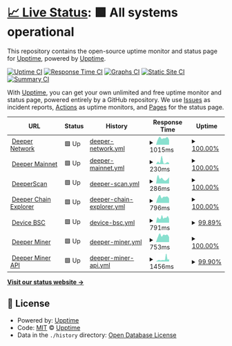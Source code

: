 # [📈 Live Status](https://demo.upptime.js.org): <!--live status--> **🟩 All systems operational**

This repository contains the open-source uptime monitor and status page for [Upptime](https://upptime.js.org), powered by [Upptime](https://github.com/upptime/upptime).

[![Uptime CI](https://github.com/deeper-chain/deeper-upptime/workflows/Uptime%20CI/badge.svg)](https://github.com/deeper-chain/deeper-upptime/actions?query=workflow%3A%22Uptime+CI%22)
[![Response Time CI](https://github.com/deeper-chain/deeper-upptime/workflows/Response%20Time%20CI/badge.svg)](https://github.com/deeper-chain/deeper-upptime/actions?query=workflow%3A%22Response+Time+CI%22)
[![Graphs CI](https://github.com/deeper-chain/deeper-upptime/workflows/Graphs%20CI/badge.svg)](https://github.com/deeper-chain/deeper-upptime/actions?query=workflow%3A%22Graphs+CI%22)
[![Static Site CI](https://github.com/deeper-chain/deeper-upptime/workflows/Static%20Site%20CI/badge.svg)](https://github.com/deeper-chain/deeper-upptime/actions?query=workflow%3A%22Static+Site+CI%22)
[![Summary CI](https://github.com/deeper-chain/deeper-upptime/workflows/Summary%20CI/badge.svg)](https://github.com/deeper-chain/deeper-upptime/actions?query=workflow%3A%22Summary+CI%22)

With [Upptime](https://upptime.js.org), you can get your own unlimited and free uptime monitor and status page, powered entirely by a GitHub repository. We use [Issues](https://github.com/upptime/upptime/issues) as incident reports, [Actions](https://github.com/deeper-chain/deeper-upptime/actions) as uptime monitors, and [Pages](https://demo.upptime.js.org) for the status page.

<!--start: status pages-->
<!-- This summary is generated by Upptime (https://github.com/upptime/upptime) -->
<!-- Do not edit this manually, your changes will be overwritten -->
<!-- prettier-ignore -->
| URL | Status | History | Response Time | Uptime |
| --- | ------ | ------- | ------------- | ------ |
| <img alt="" src="https://icons.duckduckgo.com/ip3/www.deeper.network.ico" height="13"> [Deeper Network](https://www.deeper.network) | 🟩 Up | [deeper-network.yml](https://github.com/deeper-chain/deeper-upptime/commits/HEAD/history/deeper-network.yml) | <details><summary><img alt="Response time graph" src="./graphs/deeper-network/response-time-week.png" height="20"> 1015ms</summary><br><a href="https://status.deeper.network/history/deeper-network"><img alt="Response time 1094" src="https://img.shields.io/endpoint?url=https%3A%2F%2Fraw.githubusercontent.com%2Fdeeper-chain%2Fdeeper-upptime%2FHEAD%2Fapi%2Fdeeper-network%2Fresponse-time.json"></a><br><a href="https://status.deeper.network/history/deeper-network"><img alt="24-hour response time 750" src="https://img.shields.io/endpoint?url=https%3A%2F%2Fraw.githubusercontent.com%2Fdeeper-chain%2Fdeeper-upptime%2FHEAD%2Fapi%2Fdeeper-network%2Fresponse-time-day.json"></a><br><a href="https://status.deeper.network/history/deeper-network"><img alt="7-day response time 1015" src="https://img.shields.io/endpoint?url=https%3A%2F%2Fraw.githubusercontent.com%2Fdeeper-chain%2Fdeeper-upptime%2FHEAD%2Fapi%2Fdeeper-network%2Fresponse-time-week.json"></a><br><a href="https://status.deeper.network/history/deeper-network"><img alt="30-day response time 1014" src="https://img.shields.io/endpoint?url=https%3A%2F%2Fraw.githubusercontent.com%2Fdeeper-chain%2Fdeeper-upptime%2FHEAD%2Fapi%2Fdeeper-network%2Fresponse-time-month.json"></a><br><a href="https://status.deeper.network/history/deeper-network"><img alt="1-year response time 1094" src="https://img.shields.io/endpoint?url=https%3A%2F%2Fraw.githubusercontent.com%2Fdeeper-chain%2Fdeeper-upptime%2FHEAD%2Fapi%2Fdeeper-network%2Fresponse-time-year.json"></a></details> | <details><summary><a href="https://status.deeper.network/history/deeper-network">100.00%</a></summary><a href="https://status.deeper.network/history/deeper-network"><img alt="All-time uptime 99.97%" src="https://img.shields.io/endpoint?url=https%3A%2F%2Fraw.githubusercontent.com%2Fdeeper-chain%2Fdeeper-upptime%2FHEAD%2Fapi%2Fdeeper-network%2Fuptime.json"></a><br><a href="https://status.deeper.network/history/deeper-network"><img alt="24-hour uptime 100.00%" src="https://img.shields.io/endpoint?url=https%3A%2F%2Fraw.githubusercontent.com%2Fdeeper-chain%2Fdeeper-upptime%2FHEAD%2Fapi%2Fdeeper-network%2Fuptime-day.json"></a><br><a href="https://status.deeper.network/history/deeper-network"><img alt="7-day uptime 100.00%" src="https://img.shields.io/endpoint?url=https%3A%2F%2Fraw.githubusercontent.com%2Fdeeper-chain%2Fdeeper-upptime%2FHEAD%2Fapi%2Fdeeper-network%2Fuptime-week.json"></a><br><a href="https://status.deeper.network/history/deeper-network"><img alt="30-day uptime 99.94%" src="https://img.shields.io/endpoint?url=https%3A%2F%2Fraw.githubusercontent.com%2Fdeeper-chain%2Fdeeper-upptime%2FHEAD%2Fapi%2Fdeeper-network%2Fuptime-month.json"></a><br><a href="https://status.deeper.network/history/deeper-network"><img alt="1-year uptime 99.97%" src="https://img.shields.io/endpoint?url=https%3A%2F%2Fraw.githubusercontent.com%2Fdeeper-chain%2Fdeeper-upptime%2FHEAD%2Fapi%2Fdeeper-network%2Fuptime-year.json"></a></details>
| <img alt="" src="https://icons.duckduckgo.com/ip3/mainnet.deeper.network.ico" height="13"> [Deeper Mainnet](https://mainnet.deeper.network/health) | 🟩 Up | [deeper-mainnet.yml](https://github.com/deeper-chain/deeper-upptime/commits/HEAD/history/deeper-mainnet.yml) | <details><summary><img alt="Response time graph" src="./graphs/deeper-mainnet/response-time-week.png" height="20"> 230ms</summary><br><a href="https://status.deeper.network/history/deeper-mainnet"><img alt="Response time 201" src="https://img.shields.io/endpoint?url=https%3A%2F%2Fraw.githubusercontent.com%2Fdeeper-chain%2Fdeeper-upptime%2FHEAD%2Fapi%2Fdeeper-mainnet%2Fresponse-time.json"></a><br><a href="https://status.deeper.network/history/deeper-mainnet"><img alt="24-hour response time 113" src="https://img.shields.io/endpoint?url=https%3A%2F%2Fraw.githubusercontent.com%2Fdeeper-chain%2Fdeeper-upptime%2FHEAD%2Fapi%2Fdeeper-mainnet%2Fresponse-time-day.json"></a><br><a href="https://status.deeper.network/history/deeper-mainnet"><img alt="7-day response time 230" src="https://img.shields.io/endpoint?url=https%3A%2F%2Fraw.githubusercontent.com%2Fdeeper-chain%2Fdeeper-upptime%2FHEAD%2Fapi%2Fdeeper-mainnet%2Fresponse-time-week.json"></a><br><a href="https://status.deeper.network/history/deeper-mainnet"><img alt="30-day response time 188" src="https://img.shields.io/endpoint?url=https%3A%2F%2Fraw.githubusercontent.com%2Fdeeper-chain%2Fdeeper-upptime%2FHEAD%2Fapi%2Fdeeper-mainnet%2Fresponse-time-month.json"></a><br><a href="https://status.deeper.network/history/deeper-mainnet"><img alt="1-year response time 201" src="https://img.shields.io/endpoint?url=https%3A%2F%2Fraw.githubusercontent.com%2Fdeeper-chain%2Fdeeper-upptime%2FHEAD%2Fapi%2Fdeeper-mainnet%2Fresponse-time-year.json"></a></details> | <details><summary><a href="https://status.deeper.network/history/deeper-mainnet">100.00%</a></summary><a href="https://status.deeper.network/history/deeper-mainnet"><img alt="All-time uptime 100.00%" src="https://img.shields.io/endpoint?url=https%3A%2F%2Fraw.githubusercontent.com%2Fdeeper-chain%2Fdeeper-upptime%2FHEAD%2Fapi%2Fdeeper-mainnet%2Fuptime.json"></a><br><a href="https://status.deeper.network/history/deeper-mainnet"><img alt="24-hour uptime 100.00%" src="https://img.shields.io/endpoint?url=https%3A%2F%2Fraw.githubusercontent.com%2Fdeeper-chain%2Fdeeper-upptime%2FHEAD%2Fapi%2Fdeeper-mainnet%2Fuptime-day.json"></a><br><a href="https://status.deeper.network/history/deeper-mainnet"><img alt="7-day uptime 100.00%" src="https://img.shields.io/endpoint?url=https%3A%2F%2Fraw.githubusercontent.com%2Fdeeper-chain%2Fdeeper-upptime%2FHEAD%2Fapi%2Fdeeper-mainnet%2Fuptime-week.json"></a><br><a href="https://status.deeper.network/history/deeper-mainnet"><img alt="30-day uptime 100.00%" src="https://img.shields.io/endpoint?url=https%3A%2F%2Fraw.githubusercontent.com%2Fdeeper-chain%2Fdeeper-upptime%2FHEAD%2Fapi%2Fdeeper-mainnet%2Fuptime-month.json"></a><br><a href="https://status.deeper.network/history/deeper-mainnet"><img alt="1-year uptime 100.00%" src="https://img.shields.io/endpoint?url=https%3A%2F%2Fraw.githubusercontent.com%2Fdeeper-chain%2Fdeeper-upptime%2FHEAD%2Fapi%2Fdeeper-mainnet%2Fuptime-year.json"></a></details>
| <img alt="" src="https://icons.duckduckgo.com/ip3/www.deeperscan.io.ico" height="13"> [DeeperScan](https://www.deeperscan.io/deeper) | 🟩 Up | [deeper-scan.yml](https://github.com/deeper-chain/deeper-upptime/commits/HEAD/history/deeper-scan.yml) | <details><summary><img alt="Response time graph" src="./graphs/deeper-scan/response-time-week.png" height="20"> 286ms</summary><br><a href="https://status.deeper.network/history/deeper-scan"><img alt="Response time 411" src="https://img.shields.io/endpoint?url=https%3A%2F%2Fraw.githubusercontent.com%2Fdeeper-chain%2Fdeeper-upptime%2FHEAD%2Fapi%2Fdeeper-scan%2Fresponse-time.json"></a><br><a href="https://status.deeper.network/history/deeper-scan"><img alt="24-hour response time 349" src="https://img.shields.io/endpoint?url=https%3A%2F%2Fraw.githubusercontent.com%2Fdeeper-chain%2Fdeeper-upptime%2FHEAD%2Fapi%2Fdeeper-scan%2Fresponse-time-day.json"></a><br><a href="https://status.deeper.network/history/deeper-scan"><img alt="7-day response time 286" src="https://img.shields.io/endpoint?url=https%3A%2F%2Fraw.githubusercontent.com%2Fdeeper-chain%2Fdeeper-upptime%2FHEAD%2Fapi%2Fdeeper-scan%2Fresponse-time-week.json"></a><br><a href="https://status.deeper.network/history/deeper-scan"><img alt="30-day response time 271" src="https://img.shields.io/endpoint?url=https%3A%2F%2Fraw.githubusercontent.com%2Fdeeper-chain%2Fdeeper-upptime%2FHEAD%2Fapi%2Fdeeper-scan%2Fresponse-time-month.json"></a><br><a href="https://status.deeper.network/history/deeper-scan"><img alt="1-year response time 411" src="https://img.shields.io/endpoint?url=https%3A%2F%2Fraw.githubusercontent.com%2Fdeeper-chain%2Fdeeper-upptime%2FHEAD%2Fapi%2Fdeeper-scan%2Fresponse-time-year.json"></a></details> | <details><summary><a href="https://status.deeper.network/history/deeper-scan">100.00%</a></summary><a href="https://status.deeper.network/history/deeper-scan"><img alt="All-time uptime 99.89%" src="https://img.shields.io/endpoint?url=https%3A%2F%2Fraw.githubusercontent.com%2Fdeeper-chain%2Fdeeper-upptime%2FHEAD%2Fapi%2Fdeeper-scan%2Fuptime.json"></a><br><a href="https://status.deeper.network/history/deeper-scan"><img alt="24-hour uptime 100.00%" src="https://img.shields.io/endpoint?url=https%3A%2F%2Fraw.githubusercontent.com%2Fdeeper-chain%2Fdeeper-upptime%2FHEAD%2Fapi%2Fdeeper-scan%2Fuptime-day.json"></a><br><a href="https://status.deeper.network/history/deeper-scan"><img alt="7-day uptime 100.00%" src="https://img.shields.io/endpoint?url=https%3A%2F%2Fraw.githubusercontent.com%2Fdeeper-chain%2Fdeeper-upptime%2FHEAD%2Fapi%2Fdeeper-scan%2Fuptime-week.json"></a><br><a href="https://status.deeper.network/history/deeper-scan"><img alt="30-day uptime 100.00%" src="https://img.shields.io/endpoint?url=https%3A%2F%2Fraw.githubusercontent.com%2Fdeeper-chain%2Fdeeper-upptime%2FHEAD%2Fapi%2Fdeeper-scan%2Fuptime-month.json"></a><br><a href="https://status.deeper.network/history/deeper-scan"><img alt="1-year uptime 99.89%" src="https://img.shields.io/endpoint?url=https%3A%2F%2Fraw.githubusercontent.com%2Fdeeper-chain%2Fdeeper-upptime%2FHEAD%2Fapi%2Fdeeper-scan%2Fuptime-year.json"></a></details>
| <img alt="" src="https://icons.duckduckgo.com/ip3/apps.deeper.network.ico" height="13"> [Deeper Chain Explorer](https://apps.deeper.network) | 🟩 Up | [deeper-chain-explorer.yml](https://github.com/deeper-chain/deeper-upptime/commits/HEAD/history/deeper-chain-explorer.yml) | <details><summary><img alt="Response time graph" src="./graphs/deeper-chain-explorer/response-time-week.png" height="20"> 796ms</summary><br><a href="https://status.deeper.network/history/deeper-chain-explorer"><img alt="Response time 779" src="https://img.shields.io/endpoint?url=https%3A%2F%2Fraw.githubusercontent.com%2Fdeeper-chain%2Fdeeper-upptime%2FHEAD%2Fapi%2Fdeeper-chain-explorer%2Fresponse-time.json"></a><br><a href="https://status.deeper.network/history/deeper-chain-explorer"><img alt="24-hour response time 585" src="https://img.shields.io/endpoint?url=https%3A%2F%2Fraw.githubusercontent.com%2Fdeeper-chain%2Fdeeper-upptime%2FHEAD%2Fapi%2Fdeeper-chain-explorer%2Fresponse-time-day.json"></a><br><a href="https://status.deeper.network/history/deeper-chain-explorer"><img alt="7-day response time 796" src="https://img.shields.io/endpoint?url=https%3A%2F%2Fraw.githubusercontent.com%2Fdeeper-chain%2Fdeeper-upptime%2FHEAD%2Fapi%2Fdeeper-chain-explorer%2Fresponse-time-week.json"></a><br><a href="https://status.deeper.network/history/deeper-chain-explorer"><img alt="30-day response time 784" src="https://img.shields.io/endpoint?url=https%3A%2F%2Fraw.githubusercontent.com%2Fdeeper-chain%2Fdeeper-upptime%2FHEAD%2Fapi%2Fdeeper-chain-explorer%2Fresponse-time-month.json"></a><br><a href="https://status.deeper.network/history/deeper-chain-explorer"><img alt="1-year response time 779" src="https://img.shields.io/endpoint?url=https%3A%2F%2Fraw.githubusercontent.com%2Fdeeper-chain%2Fdeeper-upptime%2FHEAD%2Fapi%2Fdeeper-chain-explorer%2Fresponse-time-year.json"></a></details> | <details><summary><a href="https://status.deeper.network/history/deeper-chain-explorer">100.00%</a></summary><a href="https://status.deeper.network/history/deeper-chain-explorer"><img alt="All-time uptime 99.98%" src="https://img.shields.io/endpoint?url=https%3A%2F%2Fraw.githubusercontent.com%2Fdeeper-chain%2Fdeeper-upptime%2FHEAD%2Fapi%2Fdeeper-chain-explorer%2Fuptime.json"></a><br><a href="https://status.deeper.network/history/deeper-chain-explorer"><img alt="24-hour uptime 100.00%" src="https://img.shields.io/endpoint?url=https%3A%2F%2Fraw.githubusercontent.com%2Fdeeper-chain%2Fdeeper-upptime%2FHEAD%2Fapi%2Fdeeper-chain-explorer%2Fuptime-day.json"></a><br><a href="https://status.deeper.network/history/deeper-chain-explorer"><img alt="7-day uptime 100.00%" src="https://img.shields.io/endpoint?url=https%3A%2F%2Fraw.githubusercontent.com%2Fdeeper-chain%2Fdeeper-upptime%2FHEAD%2Fapi%2Fdeeper-chain-explorer%2Fuptime-week.json"></a><br><a href="https://status.deeper.network/history/deeper-chain-explorer"><img alt="30-day uptime 100.00%" src="https://img.shields.io/endpoint?url=https%3A%2F%2Fraw.githubusercontent.com%2Fdeeper-chain%2Fdeeper-upptime%2FHEAD%2Fapi%2Fdeeper-chain-explorer%2Fuptime-month.json"></a><br><a href="https://status.deeper.network/history/deeper-chain-explorer"><img alt="1-year uptime 99.98%" src="https://img.shields.io/endpoint?url=https%3A%2F%2Fraw.githubusercontent.com%2Fdeeper-chain%2Fdeeper-upptime%2FHEAD%2Fapi%2Fdeeper-chain-explorer%2Fuptime-year.json"></a></details>
| <img alt="" src="https://icons.duckduckgo.com/ip3/device-bsc.deeper.network.ico" height="13"> [Device BSC](https://device-bsc.deeper.network/login) | 🟩 Up | [device-bsc.yml](https://github.com/deeper-chain/deeper-upptime/commits/HEAD/history/device-bsc.yml) | <details><summary><img alt="Response time graph" src="./graphs/device-bsc/response-time-week.png" height="20"> 791ms</summary><br><a href="https://status.deeper.network/history/device-bsc"><img alt="Response time 772" src="https://img.shields.io/endpoint?url=https%3A%2F%2Fraw.githubusercontent.com%2Fdeeper-chain%2Fdeeper-upptime%2FHEAD%2Fapi%2Fdevice-bsc%2Fresponse-time.json"></a><br><a href="https://status.deeper.network/history/device-bsc"><img alt="24-hour response time 583" src="https://img.shields.io/endpoint?url=https%3A%2F%2Fraw.githubusercontent.com%2Fdeeper-chain%2Fdeeper-upptime%2FHEAD%2Fapi%2Fdevice-bsc%2Fresponse-time-day.json"></a><br><a href="https://status.deeper.network/history/device-bsc"><img alt="7-day response time 791" src="https://img.shields.io/endpoint?url=https%3A%2F%2Fraw.githubusercontent.com%2Fdeeper-chain%2Fdeeper-upptime%2FHEAD%2Fapi%2Fdevice-bsc%2Fresponse-time-week.json"></a><br><a href="https://status.deeper.network/history/device-bsc"><img alt="30-day response time 807" src="https://img.shields.io/endpoint?url=https%3A%2F%2Fraw.githubusercontent.com%2Fdeeper-chain%2Fdeeper-upptime%2FHEAD%2Fapi%2Fdevice-bsc%2Fresponse-time-month.json"></a><br><a href="https://status.deeper.network/history/device-bsc"><img alt="1-year response time 772" src="https://img.shields.io/endpoint?url=https%3A%2F%2Fraw.githubusercontent.com%2Fdeeper-chain%2Fdeeper-upptime%2FHEAD%2Fapi%2Fdevice-bsc%2Fresponse-time-year.json"></a></details> | <details><summary><a href="https://status.deeper.network/history/device-bsc">99.89%</a></summary><a href="https://status.deeper.network/history/device-bsc"><img alt="All-time uptime 99.98%" src="https://img.shields.io/endpoint?url=https%3A%2F%2Fraw.githubusercontent.com%2Fdeeper-chain%2Fdeeper-upptime%2FHEAD%2Fapi%2Fdevice-bsc%2Fuptime.json"></a><br><a href="https://status.deeper.network/history/device-bsc"><img alt="24-hour uptime 100.00%" src="https://img.shields.io/endpoint?url=https%3A%2F%2Fraw.githubusercontent.com%2Fdeeper-chain%2Fdeeper-upptime%2FHEAD%2Fapi%2Fdevice-bsc%2Fuptime-day.json"></a><br><a href="https://status.deeper.network/history/device-bsc"><img alt="7-day uptime 99.89%" src="https://img.shields.io/endpoint?url=https%3A%2F%2Fraw.githubusercontent.com%2Fdeeper-chain%2Fdeeper-upptime%2FHEAD%2Fapi%2Fdevice-bsc%2Fuptime-week.json"></a><br><a href="https://status.deeper.network/history/device-bsc"><img alt="30-day uptime 99.98%" src="https://img.shields.io/endpoint?url=https%3A%2F%2Fraw.githubusercontent.com%2Fdeeper-chain%2Fdeeper-upptime%2FHEAD%2Fapi%2Fdevice-bsc%2Fuptime-month.json"></a><br><a href="https://status.deeper.network/history/device-bsc"><img alt="1-year uptime 99.98%" src="https://img.shields.io/endpoint?url=https%3A%2F%2Fraw.githubusercontent.com%2Fdeeper-chain%2Fdeeper-upptime%2FHEAD%2Fapi%2Fdevice-bsc%2Fuptime-year.json"></a></details>
| <img alt="" src="https://icons.duckduckgo.com/ip3/miner.deeper.network.ico" height="13"> [Deeper Miner](https://miner.deeper.network/login) | 🟩 Up | [deeper-miner.yml](https://github.com/deeper-chain/deeper-upptime/commits/HEAD/history/deeper-miner.yml) | <details><summary><img alt="Response time graph" src="./graphs/deeper-miner/response-time-week.png" height="20"> 753ms</summary><br><a href="https://status.deeper.network/history/deeper-miner"><img alt="Response time 770" src="https://img.shields.io/endpoint?url=https%3A%2F%2Fraw.githubusercontent.com%2Fdeeper-chain%2Fdeeper-upptime%2FHEAD%2Fapi%2Fdeeper-miner%2Fresponse-time.json"></a><br><a href="https://status.deeper.network/history/deeper-miner"><img alt="24-hour response time 568" src="https://img.shields.io/endpoint?url=https%3A%2F%2Fraw.githubusercontent.com%2Fdeeper-chain%2Fdeeper-upptime%2FHEAD%2Fapi%2Fdeeper-miner%2Fresponse-time-day.json"></a><br><a href="https://status.deeper.network/history/deeper-miner"><img alt="7-day response time 753" src="https://img.shields.io/endpoint?url=https%3A%2F%2Fraw.githubusercontent.com%2Fdeeper-chain%2Fdeeper-upptime%2FHEAD%2Fapi%2Fdeeper-miner%2Fresponse-time-week.json"></a><br><a href="https://status.deeper.network/history/deeper-miner"><img alt="30-day response time 787" src="https://img.shields.io/endpoint?url=https%3A%2F%2Fraw.githubusercontent.com%2Fdeeper-chain%2Fdeeper-upptime%2FHEAD%2Fapi%2Fdeeper-miner%2Fresponse-time-month.json"></a><br><a href="https://status.deeper.network/history/deeper-miner"><img alt="1-year response time 770" src="https://img.shields.io/endpoint?url=https%3A%2F%2Fraw.githubusercontent.com%2Fdeeper-chain%2Fdeeper-upptime%2FHEAD%2Fapi%2Fdeeper-miner%2Fresponse-time-year.json"></a></details> | <details><summary><a href="https://status.deeper.network/history/deeper-miner">100.00%</a></summary><a href="https://status.deeper.network/history/deeper-miner"><img alt="All-time uptime 99.99%" src="https://img.shields.io/endpoint?url=https%3A%2F%2Fraw.githubusercontent.com%2Fdeeper-chain%2Fdeeper-upptime%2FHEAD%2Fapi%2Fdeeper-miner%2Fuptime.json"></a><br><a href="https://status.deeper.network/history/deeper-miner"><img alt="24-hour uptime 100.00%" src="https://img.shields.io/endpoint?url=https%3A%2F%2Fraw.githubusercontent.com%2Fdeeper-chain%2Fdeeper-upptime%2FHEAD%2Fapi%2Fdeeper-miner%2Fuptime-day.json"></a><br><a href="https://status.deeper.network/history/deeper-miner"><img alt="7-day uptime 100.00%" src="https://img.shields.io/endpoint?url=https%3A%2F%2Fraw.githubusercontent.com%2Fdeeper-chain%2Fdeeper-upptime%2FHEAD%2Fapi%2Fdeeper-miner%2Fuptime-week.json"></a><br><a href="https://status.deeper.network/history/deeper-miner"><img alt="30-day uptime 100.00%" src="https://img.shields.io/endpoint?url=https%3A%2F%2Fraw.githubusercontent.com%2Fdeeper-chain%2Fdeeper-upptime%2FHEAD%2Fapi%2Fdeeper-miner%2Fuptime-month.json"></a><br><a href="https://status.deeper.network/history/deeper-miner"><img alt="1-year uptime 99.99%" src="https://img.shields.io/endpoint?url=https%3A%2F%2Fraw.githubusercontent.com%2Fdeeper-chain%2Fdeeper-upptime%2FHEAD%2Fapi%2Fdeeper-miner%2Fuptime-year.json"></a></details>
| <img alt="" src="https://icons.duckduckgo.com/ip3/api-miner.deeper.network.ico" height="13"> [Deeper Miner API](https://api-miner.deeper.network) | 🟩 Up | [deeper-miner-api.yml](https://github.com/deeper-chain/deeper-upptime/commits/HEAD/history/deeper-miner-api.yml) | <details><summary><img alt="Response time graph" src="./graphs/deeper-miner-api/response-time-week.png" height="20"> 1456ms</summary><br><a href="https://status.deeper.network/history/deeper-miner-api"><img alt="Response time 1486" src="https://img.shields.io/endpoint?url=https%3A%2F%2Fraw.githubusercontent.com%2Fdeeper-chain%2Fdeeper-upptime%2FHEAD%2Fapi%2Fdeeper-miner-api%2Fresponse-time.json"></a><br><a href="https://status.deeper.network/history/deeper-miner-api"><img alt="24-hour response time 2736" src="https://img.shields.io/endpoint?url=https%3A%2F%2Fraw.githubusercontent.com%2Fdeeper-chain%2Fdeeper-upptime%2FHEAD%2Fapi%2Fdeeper-miner-api%2Fresponse-time-day.json"></a><br><a href="https://status.deeper.network/history/deeper-miner-api"><img alt="7-day response time 1456" src="https://img.shields.io/endpoint?url=https%3A%2F%2Fraw.githubusercontent.com%2Fdeeper-chain%2Fdeeper-upptime%2FHEAD%2Fapi%2Fdeeper-miner-api%2Fresponse-time-week.json"></a><br><a href="https://status.deeper.network/history/deeper-miner-api"><img alt="30-day response time 1485" src="https://img.shields.io/endpoint?url=https%3A%2F%2Fraw.githubusercontent.com%2Fdeeper-chain%2Fdeeper-upptime%2FHEAD%2Fapi%2Fdeeper-miner-api%2Fresponse-time-month.json"></a><br><a href="https://status.deeper.network/history/deeper-miner-api"><img alt="1-year response time 1486" src="https://img.shields.io/endpoint?url=https%3A%2F%2Fraw.githubusercontent.com%2Fdeeper-chain%2Fdeeper-upptime%2FHEAD%2Fapi%2Fdeeper-miner-api%2Fresponse-time-year.json"></a></details> | <details><summary><a href="https://status.deeper.network/history/deeper-miner-api">99.90%</a></summary><a href="https://status.deeper.network/history/deeper-miner-api"><img alt="All-time uptime 99.91%" src="https://img.shields.io/endpoint?url=https%3A%2F%2Fraw.githubusercontent.com%2Fdeeper-chain%2Fdeeper-upptime%2FHEAD%2Fapi%2Fdeeper-miner-api%2Fuptime.json"></a><br><a href="https://status.deeper.network/history/deeper-miner-api"><img alt="24-hour uptime 99.32%" src="https://img.shields.io/endpoint?url=https%3A%2F%2Fraw.githubusercontent.com%2Fdeeper-chain%2Fdeeper-upptime%2FHEAD%2Fapi%2Fdeeper-miner-api%2Fuptime-day.json"></a><br><a href="https://status.deeper.network/history/deeper-miner-api"><img alt="7-day uptime 99.90%" src="https://img.shields.io/endpoint?url=https%3A%2F%2Fraw.githubusercontent.com%2Fdeeper-chain%2Fdeeper-upptime%2FHEAD%2Fapi%2Fdeeper-miner-api%2Fuptime-week.json"></a><br><a href="https://status.deeper.network/history/deeper-miner-api"><img alt="30-day uptime 99.91%" src="https://img.shields.io/endpoint?url=https%3A%2F%2Fraw.githubusercontent.com%2Fdeeper-chain%2Fdeeper-upptime%2FHEAD%2Fapi%2Fdeeper-miner-api%2Fuptime-month.json"></a><br><a href="https://status.deeper.network/history/deeper-miner-api"><img alt="1-year uptime 99.91%" src="https://img.shields.io/endpoint?url=https%3A%2F%2Fraw.githubusercontent.com%2Fdeeper-chain%2Fdeeper-upptime%2FHEAD%2Fapi%2Fdeeper-miner-api%2Fuptime-year.json"></a></details>

<!--end: status pages-->

[**Visit our status website →**](https://demo.upptime.js.org)

## 📄 License

- Powered by: [Upptime](https://github.com/upptime/upptime)
- Code: [MIT](./LICENSE) © [Upptime](https://upptime.js.org)
- Data in the `./history` directory: [Open Database License](https://opendatacommons.org/licenses/odbl/1-0/)
